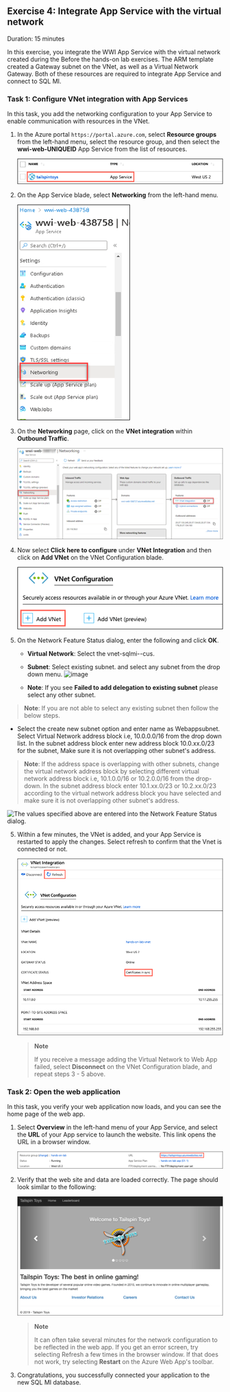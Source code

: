 ## Exercise 4: Integrate App Service with the virtual network

Duration: 15 minutes

In this exercise, you integrate the WWI App Service with the virtual network created during the Before the hands-on lab exercises. The ARM template created a Gateway subnet on the VNet, as well as a Virtual Network Gateway. Both of these resources are required to integrate App Service and connect to SQL MI.

### Task 1: Configure VNet integration with App Services

In this task, you add the networking configuration to your App Service to enable communication with resources in the VNet.

1. In the Azure portal `https://portal.azure.com`, select **Resource groups** from the left-hand menu, select the **<inject key="Resource Group Name" enableCopy="false"/>** resource group, and then select the **wwi-web-UNIQUEID** App Service from the list of resources.

   ![The wwi-web-UNIQUEID App Service is highlighted in the list of resource group resources.](media/rg-app-service.png "Resource group")

2. On the App Service blade, select **Networking** from the left-hand menu.

   ![On the App Service blade, Networking is selected in the left-hand menu, and Click here to configure is highlighted under VNet Integration.](media/networking.png "App Service")

3. On the **Networking** page, click on the **VNet integration** within **Outbound Traffic**.

   ![Add VNet is highlighted on the VNet Configuration blade.](media/Vnet-integration.png "App Service")


3. Now select **Click here to configure** under **VNet Integration** and then click on **Add VNet** on the VNet Configuration blade.

   ![Add VNet is highlighted on the VNet Configuration blade.](media/app-service-vnet-configuration.png "App Service")

4. On the Network Feature Status dialog, enter the following and click **OK**.

   - **Virtual Network**: Select the vnet-sqlmi--cus.
   - **Subnet**: Select  existing subnet. and select any subnet from the drop down menu. 
      ![image](https://user-images.githubusercontent.com/45102602/171028272-b63fce6e-06fd-4f74-ba45-8bac755cb9d6.png)

   - **Note**: If you see **Failed to add delegation to existing subnet** please select any other subnet.
  > **Note**: If you are not able to select any existing subnet then follow the below steps.
   - Select the create new subnet option and enter name as Webappsubnet<inject key="Suffix" />. Select Virtual Network address block i.e, 10.0.0.0/16 from the drop down list. In the subnet address block enter new address block 10.0.xx.0/23 for the subnet, Make sure it is not overlapping other subnet's address.
  > **Note**: If the address space is overlapping with other subnets, change the virtual network address block by selecting different virtual network address block i.e, 10.1.0.0/16 or 10.2.0.0/16 from the drop-down. In the subnet address block enter 10.1.xx.0/23 or 10.2.xx.0/23 according to the virtual network address block you have selected and make sure it is not overlapping other subnet's address.

   ![The values specified above are entered into the Network Feature Status dialog.](https://raw.githubusercontent.com/CloudLabs-MCW/MCW-Migrating-SQL-databases-to-Azure/fix/Hands-on%20lab/media/newvnet.png "Network Feature Status configuration")

5. Within a few minutes, the VNet is added, and your App Service is restarted to apply the changes. Select refresh to confirm that the Vnet is connected or not.

   ![The details of the VNet Configuration are displayed. The Certificate Status, Certificates in sync, is highlighted.](media/app-service-vnet-details.png "App Service")

   > **Note**
   >
   > If you receive a message adding the Virtual Network to Web App failed, select **Disconnect** on the VNet Configuration blade, and repeat steps 3 - 5 above.

### Task 2: Open the web application

In this task, you verify your web application now loads, and you can see the home page of the web app.

1. Select **Overview** in the left-hand menu of your App Service, and select the **URL** of your App service to launch the website. This link opens the URL in a browser window.

   ![The App service URL is highlighted.](media/app-service-url.png "App service URL")

2. Verify that the web site and data are loaded correctly. The page should look similar to the following:

   ![Screenshot of the WideWorldImporters Operations Web App.](media/wwi-web-app.png "WideWorldImporters Web")

   > **Note**
   >
   > It can often take several minutes for the network configuration to be reflected in the web app. If you get an error screen, try selecting Refresh a few times in the browser window. If that does not work, try selecting **Restart** on the Azure Web App's toolbar.

3. Congratulations, you successfully connected your application to the new SQL MI database.
